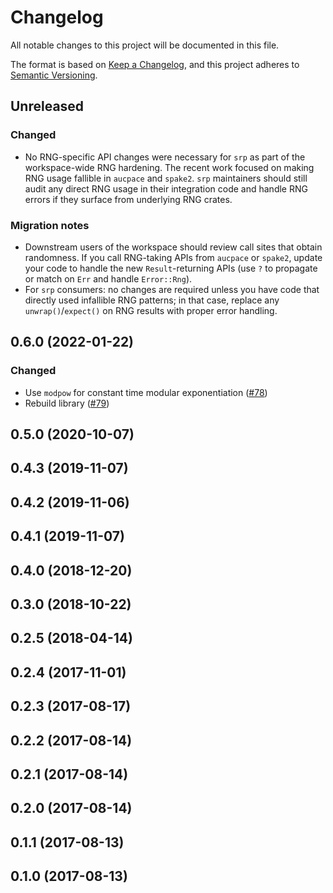 # Changelog
All notable changes to this project will be documented in this file.

The format is based on [Keep a Changelog](https://keepachangelog.com/en/1.0.0/),
and this project adheres to [Semantic Versioning](https://semver.org/spec/v2.0.0/).

## Unreleased
### Changed
- No RNG-specific API changes were necessary for `srp` as part of the workspace-wide RNG hardening. The recent work focused on making RNG usage fallible in `aucpace` and `spake2`. `srp` maintainers should still audit any direct RNG usage in their integration code and handle RNG errors if they surface from underlying RNG crates.
  
### Migration notes
- Downstream users of the workspace should review call sites that obtain randomness. If you call RNG-taking APIs from `aucpace` or `spake2`, update your code to handle the new `Result`-returning APIs (use `?` to propagate or match on `Err` and handle `Error::Rng`).
- For `srp` consumers: no changes are required unless you have code that directly used infallible RNG patterns; in that case, replace any `unwrap()`/`expect()` on RNG results with proper error handling.


## 0.6.0 (2022-01-22)
### Changed
- Use `modpow` for constant time modular exponentiation ([#78])
- Rebuild library ([#79])

[#78]: https://github.com/RustCrypto/PAKEs/pull/78
[#79]: https://github.com/RustCrypto/PAKEs/pull/79

## 0.5.0 (2020-10-07)

## 0.4.3 (2019-11-07)

## 0.4.2 (2019-11-06)

## 0.4.1 (2019-11-07)

## 0.4.0 (2018-12-20)

## 0.3.0 (2018-10-22)

## 0.2.5 (2018-04-14)

## 0.2.4 (2017-11-01)

## 0.2.3 (2017-08-17)

## 0.2.2 (2017-08-14)

## 0.2.1 (2017-08-14)

## 0.2.0 (2017-08-14)

## 0.1.1 (2017-08-13)

## 0.1.0 (2017-08-13)
